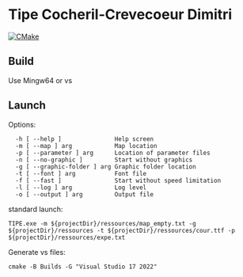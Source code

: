 # Tipe Cocheril-Crevecoeur Dimitri
[![CMake](https://github.com/Audic212/TIPE/actions/workflows/cmake.yml/badge.svg)](https://github.com/Audic212/TIPE/actions/workflows/cmake.yml)
## Build
Use Mingw64 or vs

## Launch
Options:
```
  -h [ --help ]               Help screen
  -m [ --map ] arg            Map location
  -p [ --parameter ] arg      Location of parameter files
  -n [ --no-graphic ]         Start without graphics
  -g [ --graphic-folder ] arg Graphic folder location
  -t [ --font ] arg           Font file
  -f [ --fast ]               Start without speed limitation
  -l [ --log ] arg            Log level
  -o [ --output ] arg         Output file
```
standard launch:
```
TIPE.exe -m ${projectDir}/ressources/map_empty.txt -g ${projectDir}/ressources -t ${projectDir}/ressources/cour.ttf -p ${projectDir}/ressources/expe.txt
```
Generate vs files:
```
cmake -B Builds -G "Visual Studio 17 2022" 
```
